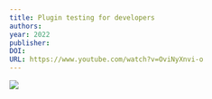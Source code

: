 ```yaml
---
title: Plugin testing for developers
authors: 
year: 2022
publisher: 
DOI: 
URL: https://www.youtube.com/watch?v=OviNyXnvi-o
---
```

![](https://www.youtube.com/watch?v=OviNyXnvi-o)
